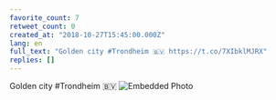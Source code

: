 ```yaml
---
favorite_count: 7
retweet_count: 0
created_at: "2018-10-27T15:45:00.000Z"
lang: en
full_text: "Golden city #Trondheim 🇧🇻 https://t.co/7XIbklMJRX"
replies: []
---
```


Golden city #Trondheim 🇧🇻
![Embedded Photo](https://twitter-media-coderbyheart.s3.eu-north-1.amazonaws.com/1056210162409750529-DqhpfrsWkAA_fTA.jpg)
